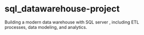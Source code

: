 # sql_datawarehouse-project
Building a modern data warehouse with SQL server , including ETL processes, data modeling, and analytics.
